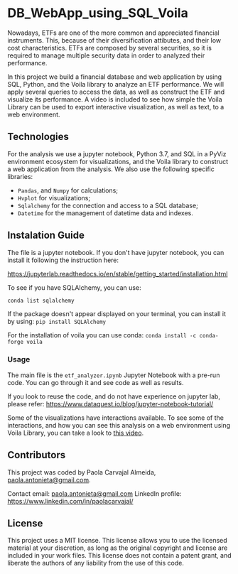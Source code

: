 # DB_WebApp_using_SQL_Voila

Nowadays, ETFs are one of the more common and appreciated financial instruments. This, because of their diversification attibutes, and their low cost characteristics. ETFs are composed by several securities, so it is required to manage multiple security data in order to analyzed their performance.

In this project we build a financial database and web application by using SQL, Python, and the Voila library to analyze an ETF performance. We will apply several queries to access the data, as well as construct the ETF and visualize its performance. A video is included to see how simple the Voila Library can be used to export interactive visualization, as well as text, to a web environment.


## Technologies
For the analysis we use a jupyter notebook, Python 3.7, and SQL in a PyViz environment ecosystem for visualizations, and the Voila library to construct a web application from the analysis. We also use the following specific libraries:
* `Pandas`, and `Numpy`  for calculations; 
* `Hvplot` for visualizations; 
* `Sqlalchemy` for the connection and access to a SQL database; 
* `Datetime` for the management of datetime data and indexes. 


## Instalation Guide
The file is a jupyter notebook. If you don't have jupyter notebook, you can install it following the instruction here:

https://jupyterlab.readthedocs.io/en/stable/getting_started/installation.html

To see if you have SQLAlchemy, you can use:

``conda list sqlalchemy``


If the package doesn't appear displayed on your terminal, you can install it by using:
``pip install SQLAlchemy``

For the installation of voila you can use conda:
``conda install -c conda-forge voila``


### Usage

The main file is the ``etf_analyzer.ipynb`` Jupyter Notebook with a pre-run code. You can go through it and see code as well as results. 

If you look to reuse the code, and do not have experience on jupyter lab, please refer:
https://www.dataquest.io/blog/jupyter-notebook-tutorial/

Some of the visualizations have interactions available. To see some of the interactions, and how you can see this analysis on a web environment using Voila Library, you can take a look to [this video](https://www.youtube.com/watch?v=wyaDnec7fGk).



## Contributors
This project was coded by Paola Carvajal Almeida, paola.antonieta@gmail.com.

Contact email: paola.antonieta@gmail.com
LinkedIn profile: https://www.linkedin.com/in/paolacarvajal/


## License
This project uses a MIT license. This license allows you to use the licensed material at your discretion, as long as the original copyright and license are included in your work files. This license does not contain a patent grant,  and liberate the authors of any liability from the use of this code.
